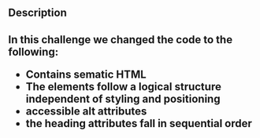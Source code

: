 


<title>Horiseon New Code</title>



<h2> Description <h2> 
<p> In this challenge we changed the code to the following: <p>

<ul> 
 <li>  Contains sematic HTML </li>
 <li>  The elements follow a logical structure independent of styling and positioning </li>
 <li> accessible alt attributes </li>
 <li> the heading attributes fall in sequential order </li>
</ul>
<div class="hero"></div>
 